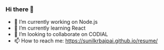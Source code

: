 ### Hi there 👋

- 🔭 I’m currently working on Node.js
- 🌱 I’m currently learning React
- 👯 I’m looking to collaborate on CODIAL
- 📫 How to reach me: https://sunilkrbajpai.github.io/resume/
